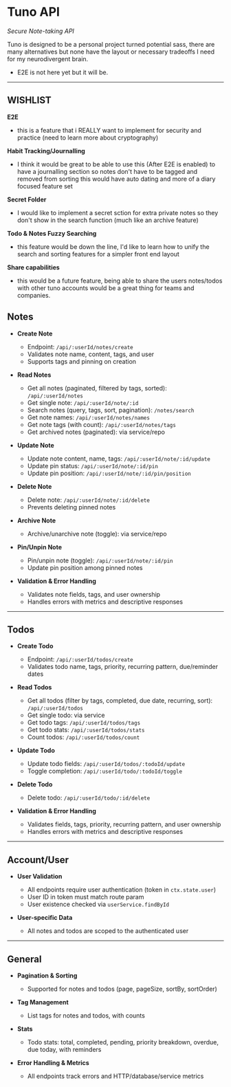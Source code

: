 # Tuno API

_Secure Note-taking API_

Tuno is designed to be a personal project turned potential sass, there are many alternatives but none have the layout or necessary tradeoffs I need for my neurodivergent brain.

- E2E is not here yet but it will be.

---

## WISHLIST

**E2E**

- this is a feature that i REALLY want to implement for security and practice (need to learn more about cryptography)

**Habit Tracking/Journalling**

- I think it would be great to be able to use this (After E2E is enabled) to have a journalling section so notes don't have to be tagged and removed from sorting this would have auto dating and more of a diary focused feature set

**Secret Folder**

- I would like to implement a secret sction for extra private notes so they don't show in the search function (much like an archive feature)

**Todo & Notes Fuzzy Searching**

- this feature would be down the line, I'd like to learn how to unify the search and sorting features for a simpler front end layout

**Share capabilities**

- this would be a future feature, being able to share the users notes/todos with other tuno accounts would be a great thing for teams and companies.

## Notes

- **Create Note**

  - Endpoint: `/api/:userId/notes/create`
  - Validates note name, content, tags, and user
  - Supports tags and pinning on creation

- **Read Notes**

  - Get all notes (paginated, filtered by tags, sorted): `/api/:userId/notes`
  - Get single note: `/api/:userId/note/:id`
  - Search notes (query, tags, sort, pagination): `/notes/search`
  - Get note names: `/api/:userId/notes/names`
  - Get note tags (with count): `/api/:userId/notes/tags`
  - Get archived notes (paginated): via service/repo

- **Update Note**

  - Update note content, name, tags: `/api/:userId/note/:id/update`
  - Update pin status: `/api/:userId/note/:id/pin`
  - Update pin position: `/api/:userId/note/:id/pin/position`

- **Delete Note**

  - Delete note: `/api/:userId/note/:id/delete`
  - Prevents deleting pinned notes

- **Archive Note**

  - Archive/unarchive note (toggle): via service/repo

- **Pin/Unpin Note**

  - Pin/unpin note (toggle): `/api/:userId/note/:id/pin`
  - Update pin position among pinned notes

- **Validation & Error Handling**
  - Validates note fields, tags, and user ownership
  - Handles errors with metrics and descriptive responses

---

## Todos

- **Create Todo**

  - Endpoint: `/api/:userId/todos/create`
  - Validates todo name, tags, priority, recurring pattern, due/reminder dates

- **Read Todos**

  - Get all todos (filter by tags, completed, due date, recurring, sort): `/api/:userId/todos`
  - Get single todo: via service
  - Get todo tags: `/api/:userId/todos/tags`
  - Get todo stats: `/api/:userId/todos/stats`
  - Count todos: `/api/:userId/todos/count`

- **Update Todo**

  - Update todo fields: `/api/:userId/todos/:todoId/update`
  - Toggle completion: `/api/:userId/todo/:todoId/toggle`

- **Delete Todo**

  - Delete todo: `/api/:userId/todo/:id/delete`

- **Validation & Error Handling**
  - Validates fields, tags, priority, recurring pattern, and user ownership
  - Handles errors with metrics and descriptive responses

---

## Account/User

- **User Validation**

  - All endpoints require user authentication (token in `ctx.state.user`)
  - User ID in token must match route param
  - User existence checked via `userService.findById`

- **User-specific Data**
  - All notes and todos are scoped to the authenticated user

---

## General

- **Pagination & Sorting**

  - Supported for notes and todos (page, pageSize, sortBy, sortOrder)

- **Tag Management**

  - List tags for notes and todos, with counts

- **Stats**

  - Todo stats: total, completed, pending, priority breakdown, overdue, due today, with reminders

- **Error Handling & Metrics**
  - All endpoints track errors and HTTP/database/service metrics
